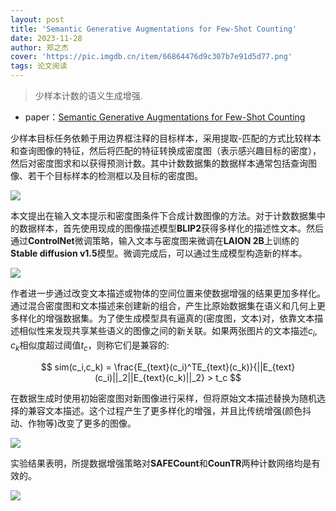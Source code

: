 ```yaml
---
layout: post
title: 'Semantic Generative Augmentations for Few-Shot Counting'
date: 2023-11-28
author: 郑之杰
cover: 'https://pic.imgdb.cn/item/66864476d9c307b7e91d5d77.png'
tags: 论文阅读
---
```


> 少样本计数的语义生成增强.

- paper：[Semantic Generative Augmentations for Few-Shot Counting](https://arxiv.org/abs/2311.16122)

少样本目标任务依赖于用边界框注释的目标样本，采用提取-匹配的方式比较样本和查询图像的特征，然后将匹配的特征转换成密度图（表示感兴趣目标的密度），然后对密度图求和以获得预测计数。其中计数数据集的数据样本通常包括查询图像、若干个目标样本的检测框以及目标的密度图。

![](https://pic.imgdb.cn/item/668647ead9c307b7e92727ce.png)

本文提出在输入文本提示和密度图条件下合成计数图像的方法。对于计数数据集中的数据样本，首先使用现成的图像描述模型**BLIP2**获得多样化的描述性文本。然后通过**ControlNet**微调策略，输入文本与密度图来微调在**LAION 2B**上训练的**Stable diffusion v1.5**模型。微调完成后，可以通过生成模型构造新的样本。

![](https://pic.imgdb.cn/item/66864bead9c307b7e933cf46.png)

作者进一步通过改变文本描述或物体的空间位置来使数据增强的结果更加多样化。通过混合密度图和文本描述来创建新的组合，产生比原始数据集在语义和几何上更多样化的增强数据集。为了使生成模型具有逼真的(密度图，文本)对，依靠文本描述相似性来发现共享某些语义的图像之间的新关联。如果两张图片的文本描述$c_i,c_k$相似度超过阈值$t_c$，则称它们是兼容的:

$$
sim(c_i,c_k) = \frac{E_{text}(c_i)^TE_{text}(c_k)}{||E_{text}(c_i)||_2||E_{text}(c_k)||_2} > t_c
$$

在数据生成时使用初始密度图对新图像进行采样，但将原始文本描述替换为随机选择的兼容文本描述。这个过程产生了更多样化的增强，并且比传统增强(颜色抖动、作物等)改变了更多的图像。

![](https://pic.imgdb.cn/item/66864d3dd9c307b7e937b993.png)

实验结果表明，所提数据增强策略对**SAFECount**和**CounTR**两种计数网络均是有效的。

![](https://pic.imgdb.cn/item/66864ef8d9c307b7e93e48e7.png)